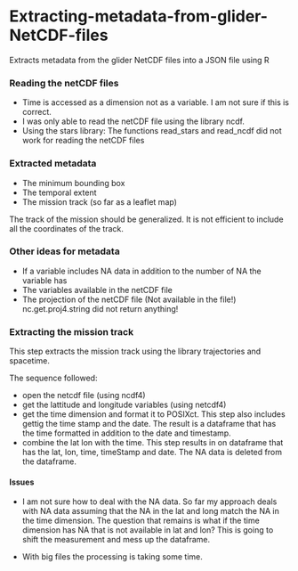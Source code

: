 # Extracting-metadata-from-glider-NetCDF-files
Extracts metadata from the glider NetCDF files into a JSON file using R

### Reading the netCDF files
+ Time is accessed as a dimension not as a variable. I am not sure if this is
correct.
+ I was only able to read the netCDF file using the library ncdf.
+ Using the stars library:  The functions read_stars and read_ncdf did not work for reading the netCDF files

### Extracted metadata
+ The minimum bounding box
+ The temporal extent
+ The mission track (so far as a leaflet map)

The track of the mission should be generalized. It is not efficient to include
all the coordinates of the track.

### Other ideas for metadata
+ If a variable includes NA data in addition to the number of NA the variable has
+ The variables available in the netCDF file
+ The projection of the netCDF file (Not available in the file!)
nc.get.proj4.string did not return anything!

### Extracting the mission track
This step extracts the mission track using the library trajectories and spacetime.

The sequence followed:

+ open the netcdf file (using ncdf4)
+ get the lattitude and longitude variables (using netcdf4)
+ get the time dimension and format it to POSIXct. This step also includes gettig
the time stamp and the date. The result is a dataframe that has the time formatted
in addition to the date and timestamp.
+ combine the lat lon with the time. This step results in on dataframe that has
the lat, lon, time, timeStamp and date. The NA data is deleted from the dataframe.

#### Issues
+ I am not sure how to deal with the NA data. So far my approach deals with NA data
assuming that the NA in the lat and long match the NA in the time dimension. The
question that remains is what if the time dimension has NA that is not available in lat and lon? This is going to shift the measurement and mess up the dataframe.

+ With big files the processing is taking some time.
